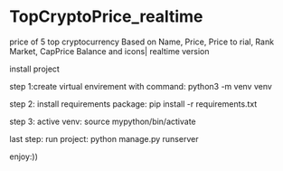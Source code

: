 # TopCryptoPrice_realtime
price of 5 top cryptocurrency Based on Name, Price, Price to rial, Rank Market, CapPrice Balance and icons| realtime version

install project

step 1:create virtual envirement with command:
python3 -m venv venv

step 2: install requirements package:
pip install -r requirements.txt

step 3: active venv:
source mypython/bin/activate

last step: run project:
python manage.py runserver

enjoy:))
